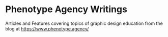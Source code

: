 # Phenotype Agency Writings
Articles and Features covering topics of graphic design education from the blog at https://www.phenotype.agency/
